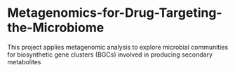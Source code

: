 # Metagenomics-for-Drug-Targeting-the-Microbiome
This project applies metagenomic analysis to explore microbial communities for biosynthetic gene clusters (BGCs) involved in producing secondary metabolites
